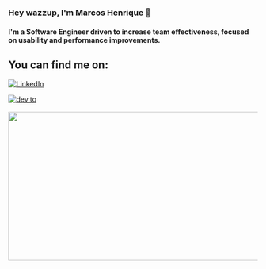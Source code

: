 ### Hey wazzup, I'm Marcos Henrique 👋

#### I'm a Software Engineer driven to increase team effectiveness, focused on usability and performance improvements.


## You can find me on:

<a href="https://www.linkedin.com/in/marcos-henrique-21415317a"><img src="https://img.shields.io/badge/LinkedIn--_.svg?style=social&logo=linkedin" alt="LinkedIn"></a>

<a href="https://dev.to/wakeupmh"><img src="https://img.shields.io/badge/dev.to-articles-blueviolet" alt="dev.to"></a>
<br><br>
<a href="https://github.com/devxb/gitanimals">
<img
  src="https://render.gitanimals.org/farms/wakeupmh"
  width="600"
  height="300"
/>
</a>
